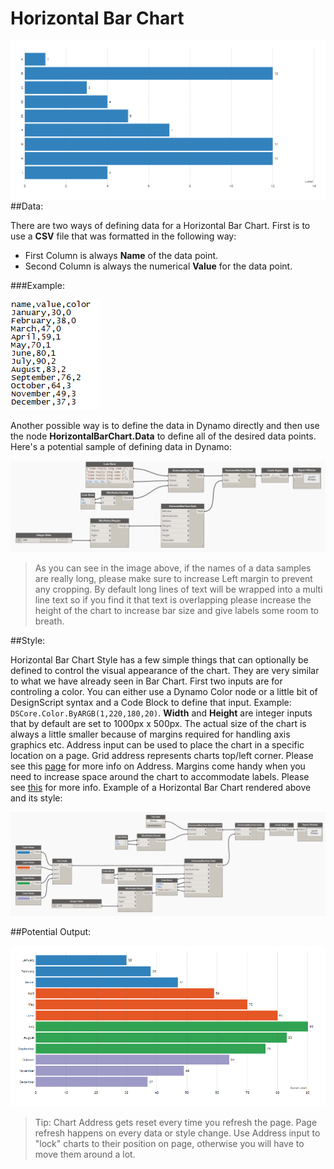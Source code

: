 # Horizontal Bar Chart
![](HorizontalBarChart/horizontalBarChart.png)
##Data:

There are two ways of defining data for a Horizontal Bar Chart. First is to use a <b>CSV</b> file that was formatted in the following way: 

* First Column is always <b>Name</b> of the data point.
* Second Column is always the numerical <b>Value</b> for the data point.

###Example: 

![](HorizontalBarChart/horizontalBarChartDataSample.png)

Another possible way is to define the data in Dynamo directly and then use the node <b>HorizontalBarChart.Data</b> to define all of the desired data points. Here's a potential sample of defining data in Dynamo:

![](HorizontalBarChart/horizontalBarChartData.png)

<blockquote>
As you can see in the image above, if the names of a data samples are really long, please make sure to increase Left margin to prevent any cropping. By default long lines of text will be wrapped into a multi line text so if you find it that text is overlapping please increase the height of the chart to increase bar size and give labels some room to breath.
</blockquote>

##Style:

Horizontal Bar Chart Style has a few simple things that can optionally be defined to control the visual appearance of the chart. They are very similar to what we have already seen in Bar Chart. First two inputs are for controling a color. You can either use a Dynamo Color node or a little bit of DesignScript syntax and a Code Block to define that input. Example: `DSCore.Color.ByARGB(1,220,180,20)`. <b>Width</b> and <b>Height</b> are integer inputs that by default are set to 1000px x 500px. The actual size of the chart is always a little smaller because of margins required for handling axis graphics etc. Address input can be used to place the chart in a specific location on a page. Grid address represents charts top/left corner. Please see this [page](address.md) for more info on Address. Margins come handy when you need to increase space around the chart to accommodate labels. Please see [this](margins.md) for more info. Example of a Horizontal Bar Chart rendered above and its style: 

![](HorizontalBarChart/horizontalBarChartStyle.png)

##Potential Output:

![](HorizontalBarChart/horizontalBarChart1.png)

<blockquote>
Tip: Chart Address gets reset every time you refresh the page. Page refresh happens on every data or style change. Use Address input to "lock" charts to their position on page, otherwise you will have to move them around a lot.
</blockquote>
